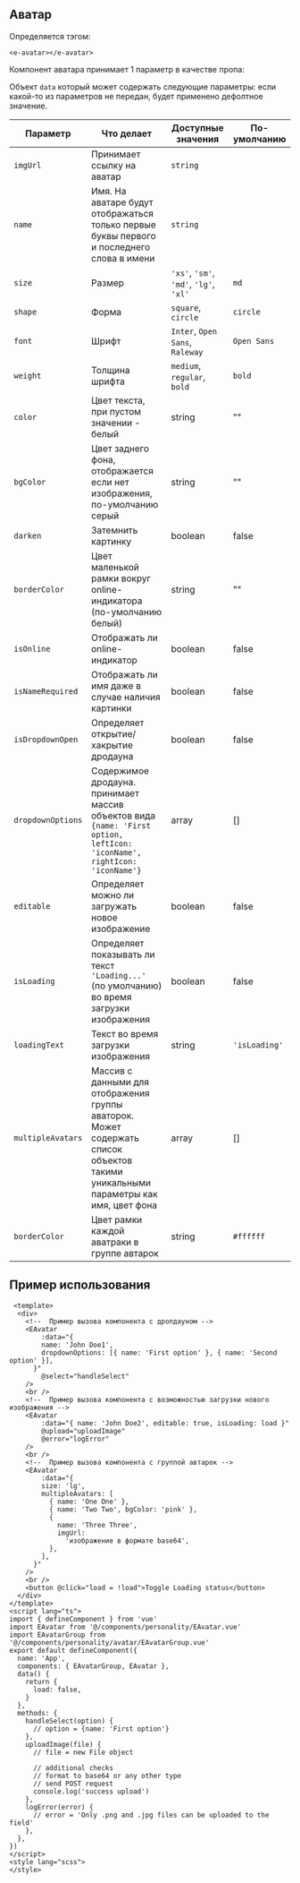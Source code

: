 ## Аватар

Определяется тэгом:
```vue
<e-avatar></e-avatar>
```

Компонент аватара принимает 1 параметр в качестве пропа:

Объект `data` который может содержать следующие параметры:
если какой-то из параметров не передан, будет применено дефолтное значение.

| Параметр          | Что делает                                                                                                                        | Доступные значения                     | По-умолчанию  |
|-------------------|-----------------------------------------------------------------------------------------------------------------------------------|----------------------------------------|---------------|
| `imgUrl`          | Принимает ссылку на аватар                                                                                                        | `string`                               |               |
| `name`            | Имя. На аватаре будут отображаться только первые буквы первого и последнего слова в имени                                         | `string`                               |
| `size`            | Размер                                                                                                                            | `'xs'`, `'sm'`, `'md'`, `'lg'`, `'xl'` | `md`          |
| `shape`           | Форма                                                                                                                             | `square`, `circle`                     | `circle`      |
| `font`            | Шрифт                                                                                                                             | `Inter`, `Open Sans`, `Raleway`        | `Open Sans`   |
| `weight`          | Толщина шрифта                                                                                                                    | `medium`, `regular`, `bold`            | `bold`        |
| `color`           | Цвет текста, при пустом значении - белый                                                                                          | string                                 | ""            |
| `bgColor`         | Цвет заднего фона, отображается если нет изображения, по-умолчанию серый                                                          | string                                 | ""            |
| `darken`          | Затемнить картинку                                                                                                                | boolean                                | false         |
| `borderColor`     | Цвет маленькой рамки вокруг online-индикатора (по-умолчанию белый)                                                                | string                                 | ""            |
| `isOnline`        | Отображать ли online-индикатор                                                                                                    | boolean                                | false         |
| `isNameRequired`  | Отображать ли имя даже в случае наличия картинки                                                                                  | boolean                                | false         |
| `isDropdownOpen`  | Определяет открытие/хакрытие дродауна                                                                                             | boolean                                | false         |
| `dropdownOptions` | Содержимое дродауна. принимает массив объектов вида `{name: 'First option, leftIcon: 'iconName', rightIcon: 'iconName'}`          | array                                  | []            |
| `editable`        | Определяет можно ли загружать новое изображение                                                                                   | boolean                                | false         |
| `isLoading`       | Определяет показывать ли текст `'Loading...'` (по умолчанию) во время загрузки изображения                                        | boolean                                | false         |
| `loadingText`     | Текст во время загрузки изображения                                                                                               | string                                 | `'isLoading'` |
| `multipleAvatars` | Массив с данными для отображения группы аваторок. Может содержать список объектов такими уникальными параметры как имя, цвет фона | array                                  | []            |
| `borderColor`     | Цвет рамки каждой аватраки в группе автарок                                                                                       | string                                 | `#ffffff`     |

## Пример использования
````vue
 <template>
  <div>
    <!--  Пример вызова компонента с дропдауном -->
    <EAvatar
        :data="{
        name: 'John Doe1',
        dropdownOptions: [{ name: 'First option' }, { name: 'Second option' }],
      }"
        @select="handleSelect"
    />
    <br />
    <!--  Пример вызова компонента с возможностью загрузки нового изображения -->
    <EAvatar
        :data="{ name: 'John Doe2', editable: true, isLoading: load }"
        @upload="uploadImage"
        @error="logError"
    />
    <br />
    <!--  Пример вызова компонента с группой автарок -->
    <EAvatar
        :data="{
        size: 'lg',
        multipleAvatars: [
          { name: 'One One' },
          { name: 'Two Two', bgColor: 'pink' },
          {
            name: 'Three Three',
            imgUrl:
              'изображение в формате base64',
          },
        ],
      }"
    />
    <br />
    <button @click="load = !load">Toggle Loading status</button>
  </div>
</template>
<script lang="ts">
import { defineComponent } from 'vue'
import EAvatar from '@/components/personality/EAvatar.vue'
import EAvatarGroup from '@/components/personality/avatar/EAvatarGroup.vue'
export default defineComponent({
  name: 'App',
  components: { EAvatarGroup, EAvatar },
  data() {
    return {
      load: false,
    }
  },
  methods: {
    handleSelect(option) {
      // option = {name: 'First option'}
    },
    uploadImage(file) {
      // file = new File object
      
      // additional checks
      // format to base64 or any other type
      // send POST request
      console.log('success upload')
    },
    logError(error) {
      // error = 'Only .png and .jpg files can be uploaded to the field'
    },
  },
})
</script>
<style lang="scss">
</style>
````